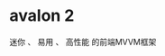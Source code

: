 

<div class="docs-header" style="margin-bottom:0">
      <div class="container">
          <h1>avalon 2</h1>
          <p>迷你 、 易用 、 高性能 的前端MVVM框架</p>
      </div>
  </div>
